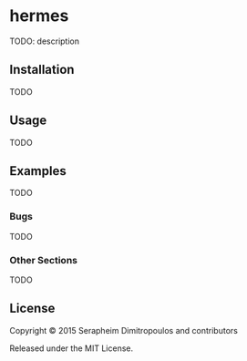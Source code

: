 # hermes

TODO: description

## Installation

TODO

## Usage

TODO

## Examples

TODO

### Bugs

TODO

### Other Sections

TODO

## License

Copyright © 2015 Serapheim Dimitropoulos and contributors

Released under the MIT License.
